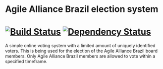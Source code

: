 # Agile Alliance Brazil election system
[![Build Status](https://snap-ci.com/agile-alliance-brazil/election/branch/master/build_image)](https://snap-ci.com/agile-alliance-brazil/election/branch/master) [![Dependency Status](https://www.versioneye.com/user/projects/57c22a5469d9490042f72dbc/badge.svg?style=flat-square)](https://gemnasium.com/agile-alliance-brazil/election)
===================

A simple online voting system with a limited amount of uniquely identified voters. This is being used for the election of the Agile Alliance Brazil board members. Only Agile Alliance Brazil members are allowed to vote within a specified timeframe.

